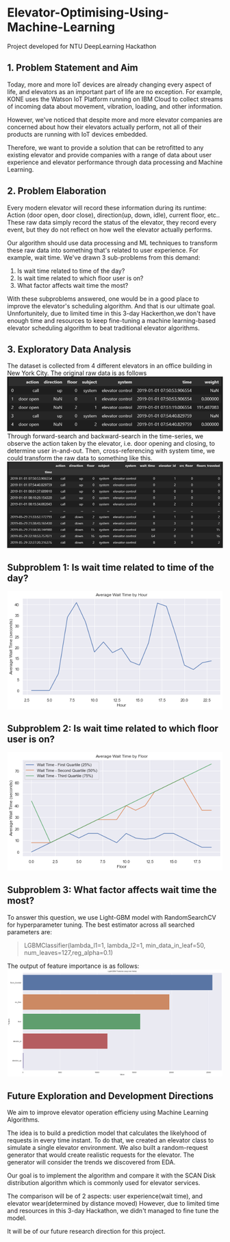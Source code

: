 # Elevator-Optimising-Using-Machine-Learning
Project developed for NTU DeepLearning Hackathon

## 1. Problem Statement and Aim
Today, more and more IoT devices are already changing every aspect of life, and elevators as an important part of life are no exception. For example, KONE uses the Watson IoT Platform running on IBM Cloud to collect streams of incoming data about movement, vibration, loading, and other information.

However, we've noticed that despite more and more elevator companies are concerned about how their elevators actually perform, not all of their products are running with IoT devices embedded. 

Therefore, we want to provide a solution that can be retrofitted to any existing elevator and provide companies with a range of data about user experience and elevator performance through data processing and Machine Learning.

## 2. Problem Elaboration
Every modern elevator will record these information during its runtime: Action (door open, door close), direction(up, down, idle), current floor, etc.. These raw data simply record the status of the elevator, they record every event, but they do not reflect on how well the elevator actually performs. 

Our algorithm should use data processing and ML techniques to transform these raw data into something that's related to user experience. For example, wait time. We've drawn 3 sub-problems from this demand:

1. Is wait time related to time of the day?
2. Is wait time related to which floor user is on?
3. What factor affects wait time the most?

With these subproblems answered, one would be in a good place to improve the elevator's scheduling algorithm. And that is our ultimate goal. Unnfortunitely, due to limited time in this 3-day Hackerthon,we don't have enough time and resources to keep fine-tuning a machine learning-based elevator scheduling algorithm to beat traditional elevator algorithms.

## 3. Exploratory Data Analysis
The dataset is collected from 4 different elevators in an office building in New York City. The original raw data is as follows
![raw data](assets/raw%20data.png)
Through forward-search and backward-search in the time-series, we observe the action taken by the elevator, i.e. door opening and closing, to determine user in-and-out. Then, cross-referencing with system time, we could transform the raw data to something like this.
![processed data](assets/processed%20data.png)

## Subproblem 1: Is wait time related to time of the day?
![Subproblem 1](assets/subproblem1.png)

## Subproblem 2: Is wait time related to which floor user is on?
![Subproblem 2](assets/subproblem2.png)

## Subproblem 3: What factor affects wait time the most?
To answer this question, we use Light-GBM model with RandomSearchCV for hyperparameter tuning.
The best estimator across all searched parameters are:
>LGBMClassifier(lambda_l1=1, lambda_l2=1, min_data_in_leaf=50, num_leaves=127,reg_alpha=0.1)

The output of feature importance is as follows:
![Subproblem 3](assets/Subproblem3.png)


## Future Exploration and Development Directions
We aim to improve elevator operation efficieny using Machine Learning Algorithms.

The idea is to build a prediction model that calculates the likelyhood of requests in every time instant. To do that, we created an elevator class to simulate a single elevator environment. We also built a random-request generator that would create realistic requests for the elevator. The generator will consider the trends we discovered from EDA.

Our goal is to implement the algorithm and compare it with the SCAN Disk distribution algorithm which is commonly used for elevator services. 

The comparison will be of 2 aspects: user experience(wait time), and elevator wear(determined by distance moved)
However, due to limited time and resources in this 3-day Hackathon, we didn't managed to fine tune the model.

It will be of our future research direction for this project.